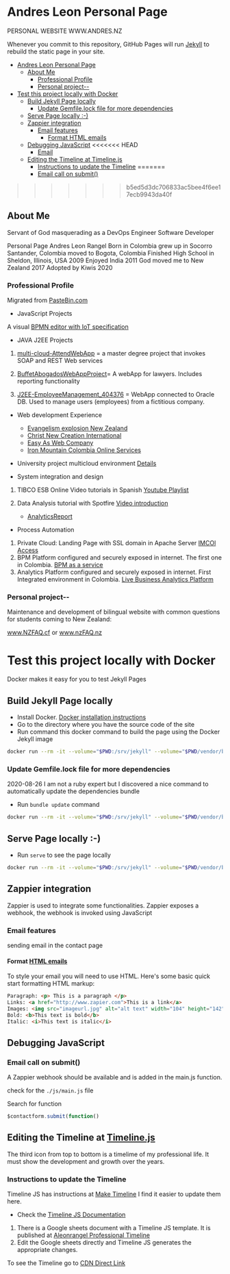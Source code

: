 # Andres Leon Personal Page
PERSONAL WEBSITE WWW.ANDRES.NZ

Whenever you commit to this repository, GitHub Pages will run [Jekyll](https://jekyllrb.com/) to rebuild the static page in your site.

- [Andres Leon Personal Page](#andres-leon-personal-page)
  - [About Me](#about-me)
    - [Professional Profile](#professional-profile)
    - [Personal project--](#personal-project--)
- [Test this project locally with Docker](#test-this-project-locally-with-docker)
  - [Build Jekyll Page locally](#build-jekyll-page-locally)
    - [Update Gemfile.lock file for more dependencies](#update-gemfilelock-file-for-more-dependencies)
  - [Serve Page locally :-)](#serve-page-locally--)
  - [Zappier integration](#zappier-integration)
    - [Email features](#email-features)
      - [Format HTML emails](#format-html-emails)
  - [Debugging JavaScript](#debugging-javascript)
<<<<<<< HEAD
    - [Email](#email)
  - [Editing the Timeline at Timeline.js](#editing-the-timeline-at-timelinejs)
    - [Instructions to update the Timeline](#instructions-to-update-the-timeline)
=======
    - [Email call on submit()](#email-call-on-submit)
>>>>>>> b5ed5d3dc706833ac5bee4f6ee17ecb9943da40f

## About Me
Servant of God masquerading as a DevOps Engineer Software Developer

Personal Page Andres Leon Rangel Born in Colombia
grew up in Socorro Santander, Colombia
moved to Bogota, Colombia
Finished High School in Sheldon, Illinois, USA 2009
Enjoyed India 2011
God moved me to New Zealand 2017
Adopted by Kiwis 2020

### Professional Profile
Migrated from [PasteBin.com](https://pastebin.com/raw/K8qm2NqZ)

- JavaScript Projects

A visual [BPMN editor with IoT specification](http://andres.nz/BPMN-For-IoT-Editor/)

- JAVA J2EE Projects

1. [multi-cloud-AttendWebApp](https://github.com/aleon1220/multi-cloud-AttendWebApp) = a master degree project that invokes SOAP and REST Web services

1. [BuffetAbogadosWebAppProject](https://github.com/aleon1220/BuffetAbogadosWebAppProject)= A webApp for lawyers. Includes reporting functionality

1. [J2EE-EmployeeManagement_404376](https://github.com/aleon1220/J2EE-EmployeeManagement_404376) = WebApp connected to Oracle DB. Used to manage users (employees) from a fictitious company. 

- Web development Experience
    - [Evangelism explosion New Zealand](www.ee.org.nz)
    - [Christ New Creation International](http://cncinternational.org/)
    - [Easy As Web Company](https://easyasweb.co.nz/#work)
    - [Iron Mountain Colombia Online Services](https://www.imcolonline.com/)


- University project multicloud environment [Details](https://tinyurl.com/SOA-MCLOUD)

- System integration and design
1.	TIBCO ESB Online Video tutorials in Spanish [Youtube Playlist](https://www.youtube.com/playlist?list=PLYKl7T_I63IsJWCQYzJg1WFD10CoxglII)
1.	Data Analysis tutorial with Spotfire [Video introduction](https://youtu.be/NkRo1r_r7OQ?list=PLYKl7T_I63IuU6nPDhm2dmuLqzYCDLRhc)

    - [AnalyticsReport](www.tinyurl.com/AleonAnalyticsReport)

- Process Automation
1.	Private Cloud: Landing Page with SSL domain in Apache Server
    [IMCOl Access](https://www.imcolonline.com/)
4.	BPM Platform configured and securely exposed in internet. The first one in Colombia.
    [BPM as a service](https://www.imcolonline.com/p/openspace/openspace.html)
5.	Analytics Platform configured and securely exposed in internet. First Integrated environment in Colombia.
    [Live Business Analytics Platform](https://www.imcolonline.com/spotfire/)
    <!-- operador/Imco* -->

### Personal project--
Maintenance and development of bilingual website with common questions for students coming to New Zealand: 

www.NZFAQ.cf or www.nzFAQ.nz
# Test this project locally with Docker
Docker makes it easy for you to test Jekyll Pages

## Build Jekyll Page locally
- Install Docker. [Docker installation instructions](https://docs.docker.com/get-docker/)
- Go to the directory where you have the source code of the site
- Run command this docker command to build the page using the Docker Jekyll image

``` bash
docker run --rm -it --volume="$PWD:/srv/jekyll" --volume="$PWD/vendor/bundle:/usr/local/bundle" --env JEKYLL_ENV=production jekyll/jekyll:3.8 jekyll build
```

### Update Gemfile.lock file for more dependencies
2020-08-26 I am not a ruby expert but I discovered a nice command to automatically update the dependencies bundle
- Run `bundle update` command
``` bash
docker run --rm -it --volume="$PWD:/srv/jekyll" --volume="$PWD/vendor/bundle:/usr/local/bundle" --env JEKYLL_ENV=production jekyll/jekyll:3.8 bundle update
```

## Serve Page locally :-) 
- Run `serve` to see the page locally

``` bash
docker run --rm -it --volume="$PWD:/srv/jekyll" --volume="$PWD/vendor/bundle:/usr/local/bundle" --env JEKYLL_ENV=production jekyll/jekyll:3.8 jekyll serve
```

## Zappier integration
Zappier is used to integrate some functionalities. Zappier exposes a webhook, the webhook is invoked using JavaScript

### Email features
sending email in the contact page
#### Format [HTML emails](https://zapier.com/help/create/email-and-text-messages/send-emails-in-zaps#common-problems-email)
To style your email you will need to use HTML. Here's some basic quick start formatting HTML markup:

``` html
Paragraph: <p> This is a paragraph </p>
Links: <a href="http://www.zapier.com">This is a link</a>
Images: <img src="imageurl.jpg" alt="alt text" width="104" height="142">
Bold: <b>This text is bold</b>
Italic: <i>This text is italic</i>
```
## Debugging JavaScript

### Email call on submit()
A Zappier webhook should be available and is added in the main.js function.

check for the `./js/main.js` file

Search for function
``` javascript
$contactform.submit(function() 
```
## Editing the Timeline at [Timeline.js](https://timeline.knightlab.com/)
The third icon from top to bottom is a timelime of my professional life. It must show the development and growth over the years.
### Instructions to update the Timeline
Timeline JS has instructions at [Make Timeline](https://timeline.knightlab.com/#make) I find it easier to update them here.

- Check the [Timeline JS Documentation](http://timeline.knightlab.com/docs/index.html)

1. There is a Google sheets document with a Timeline JS template. It is published at [Aleonrangel Professional Timeline](https://docs.google.com/spreadsheets/d/e/2PACX-1vTA5gLh2-jJJFkM_L2WLx913aEpHNY0cQdCjKnRmO-iW0713mfjI3Wu1I8x-NqsRt66yjnOQomNBEpb/pubhtml)
1. Edit the Google sheets directly and Timeline JS generates the appropriate changes.

To see the Timeline go to [CDN Direct Link](https://cdn.knightlab.com/libs/timeline3/latest/embed/index.html?source=1G1b9cEH8MR9pjio6ZaprRYcIzoJhcrmAcyuUfSbZscM&font=Default&lang=en&debug=true&initial_zoom=3&height=650)